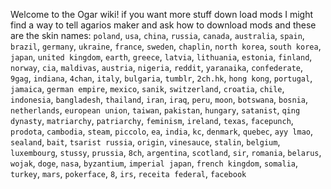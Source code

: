 Welcome to the Ogar wiki! if you want more stuff down load mods I might find a way to tell agarios maker and ask how to download mods and these are the skin names:
`poland`, `usa`, `china`, `russia`, `canada`, `australia`, `spain`, `brazil`, `germany`, `ukraine`, `france`, `sweden`, `chaplin`, `north korea`, `south korea`, `japan`, `united kingdom`, `earth`, `greece`, `latvia`, `lithuania`, `estonia`, `finland`, `norway`, `cia`, `maldivas`, `austria`, `nigeria`, `reddit`, `yaranaika`, `confederate`, `9gag`, `indiana`, `4chan`, `italy`, `bulgaria`, `tumblr`, `2ch.hk`, `hong kong`, `portugal`, `jamaica`, `german empire`, `mexico`, `sanik`, `switzerland`, `croatia`, `chile`, `indonesia`, `bangladesh`, `thailand`, `iran`, `iraq`, `peru`, `moon`, `botswana`, `bosnia`, `netherlands`, `european union`, `taiwan`, `pakistan`, `hungary`, `satanist`, `qing dynasty`, `matriarchy`, `patriarchy`, `feminism`, `ireland`, `texas`, `facepunch`, `prodota`, `cambodia`, `steam`, `piccolo`, `ea`, `india`, `kc`, `denmark`, `quebec`, `ayy lmao`, `sealand`, `bait`, `tsarist russia`, `origin`, `vinesauce`, `stalin`, `belgium`, `luxembourg`, `stussy`, `prussia`, `8ch`, `argentina`, `scotland`, `sir`, `romania`, `belarus`, `wojak`, `doge`, `nasa`, `byzantium`, `imperial japan`, `french kingdom`, `somalia`, `turkey`, `mars`, `pokerface`, `8`, `irs`, `receita federal`, `facebook`